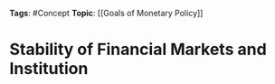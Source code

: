 
**Tags**: #Concept 
**Topic**: [[Goals of Monetary Policy]]

# Stability of Financial Markets and Institution